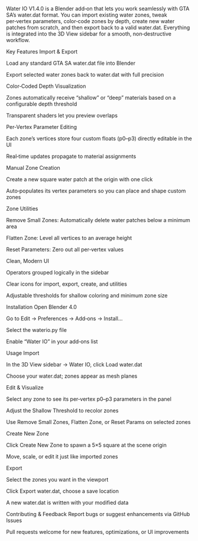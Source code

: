 Water IO V1.4.0 is a Blender add‑on that lets you work seamlessly with GTA SA’s water.dat format. You can import existing water zones, tweak per‑vertex parameters, color‑code zones by depth, create new water patches from scratch, and then export back to a valid water.dat. Everything is integrated into the 3D View sidebar for a smooth, non‑destructive workflow.

Key Features
Import & Export

Load any standard GTA SA water.dat file into Blender

Export selected water zones back to water.dat with full precision

Color‑Coded Depth Visualization

Zones automatically receive “shallow” or “deep” materials based on a configurable depth threshold

Transparent shaders let you preview overlaps

Per‑Vertex Parameter Editing

Each zone’s vertices store four custom floats (p0–p3) directly editable in the UI

Real‑time updates propagate to material assignments

Manual Zone Creation

Create a new square water patch at the origin with one click

Auto‑populates its vertex parameters so you can place and shape custom zones

Zone Utilities

Remove Small Zones: Automatically delete water patches below a minimum area

Flatten Zone: Level all vertices to an average height

Reset Parameters: Zero out all per‑vertex values

Clean, Modern UI

Operators grouped logically in the sidebar

Clear icons for import, export, create, and utilities

Adjustable thresholds for shallow coloring and minimum zone size

Installation
Open Blender 4.0

Go to Edit → Preferences → Add‑ons → Install…

Select the waterio.py file

Enable “Water IO” in your add‑ons list

Usage
Import

In the 3D View sidebar → Water IO, click Load water.dat

Choose your water.dat; zones appear as mesh planes

Edit & Visualize

Select any zone to see its per‑vertex p0–p3 parameters in the panel

Adjust the Shallow Threshold to recolor zones

Use Remove Small Zones, Flatten Zone, or Reset Params on selected zones

Create New Zone

Click Create New Zone to spawn a 5×5 square at the scene origin

Move, scale, or edit it just like imported zones

Export

Select the zones you want in the viewport

Click Export water.dat, choose a save location

A new water.dat is written with your modified data

Contributing & Feedback
Report bugs or suggest enhancements via GitHub Issues

Pull requests welcome for new features, optimizations, or UI improvements
